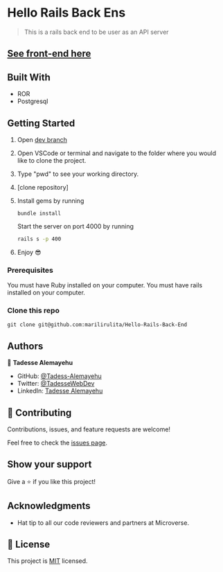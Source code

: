 # Hello Rails Back Ens

> This is a rails back end to be user as an API server

## [See front-end here](https://github.com/Tadesse-Alemayehu/Hello-react-front-end)

## Built With

- ROR
- Postgresql

## Getting Started

1. Open [dev branch](https://github.com/Tadesse-Alemayehu/Hello-Rails-Back-End)
2. Open VSCode or terminal and navigate to the folder where you would like to clone the project.
3. Type "pwd" to see your working directory.
4. [clone repository]
5. Install gems by running

   ```rails
   bundle install
   ```

   Start the server on port 4000 by running

   ```bash
   rails s -p 400
   ```

6. Enjoy 😎

### Prerequisites

You must have Ruby installed on your computer.
You must have rails installed on your computer.

### Clone this repo

`git clone git@github.com:marilirulita/Hello-Rails-Back-End`

## Authors

👤 **Tadesse Alemayehu**

- GitHub: [@Tadess-Alemayehu](https://github.com/Tadesse-Alemayehu)
- Twitter: [@TadesseWebDev](https://twitter.com/TadesseWebDev)
- LinkedIn: [Tadesse Alemayehu](https://www.linkedin.com/in/tadesse-alemayehu-60141a221/)

## 🤝 Contributing

Contributions, issues, and feature requests are welcome!

Feel free to check the [issues page](../../issues/).

## Show your support

Give a ⭐️ if you like this project!

## Acknowledgments

- Hat tip to all our code reviewers and partners at Microverse.

## 📝 License

This project is [MIT](./LICENSE) licensed.

